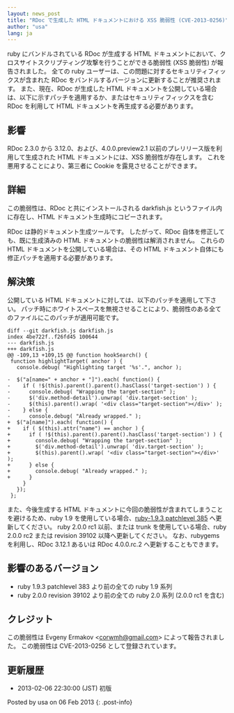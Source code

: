 ```yaml
---
layout: news_post
title: "RDoc で生成した HTML ドキュメントにおける XSS 脆弱性 (CVE-2013-0256)"
author: "usa"
lang: ja
---
```


ruby にバンドルされている RDoc が生成する HTML ドキュメントにおいて、クロスサイトスクリプティング攻撃を行うことができる脆弱性
(XSS 脆弱性) が報告されました。 全ての ruby ユーザーは、この問題に対するセキュリティフィックスが含まれた RDoc
をバンドルするバージョンに更新することが推奨されます。 また、現在、RDoc が生成した HTML
ドキュメントを公開している場合は、以下に示すパッチを適用するか、またはセキュリティフィックスを含む RDoc を利用して HTML
ドキュメントを再生成する必要があります。

## 影響

RDoc 2.3.0 から 3.12.0、および、4.0.0.preview2.1 以前のプレリリース版を利用して生成された HTML
ドキュメントには、XSS 脆弱性が存在します。 これを悪用することにより、第三者に Cookie を露見させることができます。

## 詳細

この脆弱性は、RDoc と共にインストールされる darkfish.js というファイル内に存在し、HTML
ドキュメント生成時にコピーされます。

RDoc は静的ドキュメント生成ツールです。 したがって、RDoc 自体を修正しても、既に生成済みの HTML
ドキュメントの脆弱性は解消されません。 これらの HTML ドキュメントを公開している場合は、その HTML
ドキュメント自体にも修正パッチを適用する必要があります。

## 解決策

公開している HTML ドキュメントに対しては、以下のパッチを適用して下さい。
パッチ時にホワイトスペースを無視させることにより、脆弱性のある全てのファイルにこのパッチが適用可能です。

    diff --git darkfish.js darkfish.js
    index 4be722f..f26fd45 100644
    --- darkfish.js
    +++ darkfish.js
    @@ -109,13 +109,15 @@ function hookSearch() {
     function highlightTarget( anchor ) {
       console.debug( "Highlighting target '%s'.", anchor );

    -  $("a[name=" + anchor + "]").each( function() {
    -    if ( !$(this).parent().parent().hasClass('target-section') ) {
    -      console.debug( "Wrapping the target-section" );
    -      $('div.method-detail').unwrap( 'div.target-section' );
    -      $(this).parent().wrap( '<div class="target-section"></div>' );
    -    } else {
    -      console.debug( "Already wrapped." );
    +  $("a[name]").each( function() {
    +    if ( $(this).attr("name") == anchor ) {
    +      if ( !$(this).parent().parent().hasClass('target-section') ) {
    +        console.debug( "Wrapping the target-section" );
    +        $('div.method-detail').unwrap( 'div.target-section' );
    +        $(this).parent().wrap( '<div class="target-section"></div>' );
    +      } else {
    +        console.debug( "Already wrapped." );
    +      }
         }
       });
     };

また、今後生成する HTML ドキュメントに今回の脆弱性が含まれてしまうことを避けるため、ruby 1.9
を使用している場合、[ruby-1.9.3 patchlevel 385][1] へ更新してください。 ruby 2.0.0 rc1
以前、または trunk を使用している場合、ruby 2.0.0 rc2 または revision 39102 以降へ更新してください。
なお、rubygems を利用し、RDoc 3.12.1 あるいは RDoc 4.0.0.rc.2 へ更新することもできます。

## 影響のあるバージョン

* ruby 1.9.3 patchlevel 383 より前の全ての ruby 1.9 系列
* ruby 2.0.0 revision 39102 より前の全ての ruby 2.0 系列 (2.0.0 rc1 を含む)

## クレジット

この脆弱性は Evgeny Ermakov &lt;corwmh@gmail.com&gt; によって報告されました。 この脆弱性は
CVE-2013-0256 として登録されています。

## 更新履歴

* 2013-02-06 22:30:00 (JST) 初版

Posted by usa on 06 Feb 2013
{: .post-info}



[1]: http://www.ruby-lang.org/ja/news/2013/02/06/ruby-1-9-3-p385-is-released/ 

